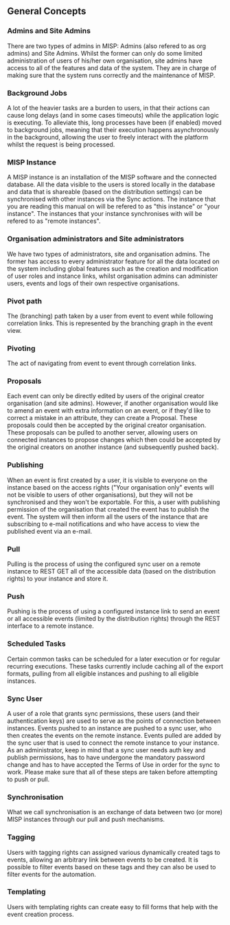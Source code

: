 <!-- toc -->

## General Concepts


### Admins and Site Admins
There are two types of admins in MISP: Admins (also refered to as org admins) and Site Admins. Whilst the former can only do some limited administration of users of his/her own organisation, site admins have access to all of the features and data of the system. They are in charge of making sure that the system runs correctly and the maintenance of MISP.
### Background Jobs
A lot of the heavier tasks are a burden to users, in that their actions can cause long delays (and in some cases timeouts) while the application logic is executing. To alleviate this, long processes have been (if enabled) moved to background jobs, meaning that their execution happens asynchronously in the background, allowing the user to freely interact with the platform whilst the request is being processed.
### MISP Instance
A MISP instance is an installation of the MISP software and the connected database. All the data visible to the users is stored locally in the database and data that is shareable (based on the distribution settings) can be synchronised with other instances via the Sync actions. The instance that you are reading this manual on will be refered to as "this instance" or "your instance". The instances that your instance synchronises with will be refered to as "remote instances".
### Organisation administrators and Site administrators
We have two types of administrators, site and organisation admins. The former has access to every administrator feature for all the data located on the system including global features such as the creation and modification of user roles and instance links, whilst organisation admins can administer users, events and logs of their own respective organisations.<br />
### Pivot path
The (branching) path taken by a user from event to event while following correlation links. This is represented by the branching graph in the event view. 
### Pivoting
The act of navigating from event to event through correlation links.
### Proposals
Each event can only be directly edited by users of the original creator organisation (and site admins). However, if another organisation would like to amend an event with extra information on an event, or if they'd like to correct a mistake in an attribute, they can create a Proposal. These proposals could then be accepted by the original creator organisation. These proposals can be pulled to another server, allowing users on connected instances to propose changes which then could be accepted by the original creators on another instance (and subsequently pushed back).
### Publishing
When an event is first created by a user, it is visible to everyone on the instance based on the access rights ("Your organisation only" events will not be visible to users of other organisations), but they will not be synchronised and they won't be exportable. For this, a user with publishing permission of the organisation that created the event has to publish the event. The system will then inform all the users of the instance that are subscribing to e-mail notifications and who have access to view the published event via an e-mail.
### Pull
Pulling is the process of using the configured sync user on a remote instance to REST GET all of the accessible data (based on the distribution rights) to your instance and store it.
### Push
Pushing is the process of using a configured instance link to send an event or all accessible events (limited by the distribution rights) through the REST interface to a remote instance.
### Scheduled Tasks
Certain common tasks can be scheduled for a later execution or for regular recurring executions. These tasks currently include caching all of the export formats, pulling from all eligible instances and pushing to all eligible instances.   
### Sync User
A user of a role that grants sync permissions, these users (and their authentication keys) are used to serve as the points of connection between instances. Events pushed to an instance are pushed to a sync user, who then creates the events on the remote instance. Events pulled are added by the sync user that is used to connect the remote instance to your instance. As an administrator, keep in mind that a sync user needs auth key and publish permissions, has to have undergone the mandatory password change and has to have accepted the Terms of Use in order for the sync to work. Please make sure that all of these steps are taken before attempting to push or pull.
### Synchronisation
What we call synchronisation is an exchange of data between two (or more) MISP instances through our pull and push mechanisms.
### Tagging
Users with tagging rights can assigned various dynamically created tags to events, allowing an arbitrary link between events to be created. It is possible to filter events based on these tags and they can also be used to filter events for the automation. 
### Templating
Users with templating rights can create easy to fill forms that help with the event creation process.

